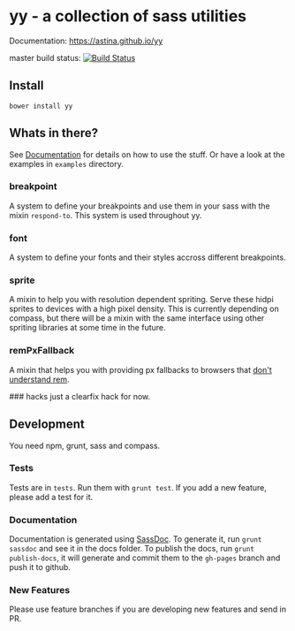 # yy - a collection of sass utilities

Documentation: https://astina.github.io/yy

master build status: [![Build Status](https://travis-ci.org/astina/yy.svg?branch=master)](https://travis-ci.org/astina/yy)

## Install
`bower install yy`

## Whats in there?

See [Documentation](https://astina.github.io/yy) for details on how to use the stuff. Or have a look at the examples in `examples` directory.

### breakpoint
A system to define your breakpoints and use them in your sass with the mixin `respond-to`.
This system is used throughout yy.

### font
A system to define your fonts and their styles accross different breakpoints.

### sprite
A mixin to help you with resolution dependent spriting. Serve these hidpi sprites to devices with a high pixel density.
This is currently depending on compass, but there will be a mixin with the same interface using other spriting libraries at some time in the future.

### remPxFallback
A mixin that helps you with providing px fallbacks to browsers that [don't understand rem](http://caniuse.com/#search=rem).

### hacks
just a clearfix hack for now.


## Development

You need npm, grunt, sass and compass.

### Tests
Tests are in `tests`. Run them with `grunt test`. If you add a new feature, please add a test for it.

### Documentation
Documentation is generated using [SassDoc](https://github.com/SassDoc/sassdoc). To generate it, run `grunt sassdoc` and see it in the docs folder.
To publish the docs, run `grunt publish-docs`, it will generate and commit them to the `gh-pages` branch and push it to github.

### New Features
Please use feature branches if you are developing new features and send in PR.


